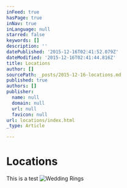 ```yaml
---
inFeed: true
hasPage: true
inNav: true
inLanguage: null
starred: false
keywords: []
description: ''
datePublished: '2015-12-16T02:41:52.079Z'
dateModified: '2015-12-16T02:41:44.816Z'
title: Locations
author: []
sourcePath: _posts/2015-12-16-locations.md
published: true
authors: []
publisher:
  name: null
  domain: null
  url: null
  favicon: null
url: locations/index.html
_type: Article

---
```

# Locations

This is a test
![Wedding Rings](https://s3-us-west-2.amazonaws.com/the-grid-img/p/92e216bb53c4e0fb93129b1ad17f6b82ab87b039.jpg)